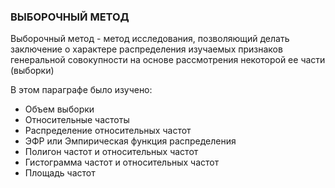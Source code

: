 ### ВЫБОРОЧНЫЙ МЕТОД

Выборочный метод - метод исследования, позволяющий делать заключение о характере распределения изучаемых признаков генеральной совокупности на основе рассмотрения некоторой ее части (выборки)

В этом параграфе было изучено: 

- Объем выборки
- Относительные частоты
- Распределение относительных частот
- ЭФР или Эмпирическая функция распределения
- Полигон частот и относительных частот
- Гистограмма частот и относительных частот
- Площадь частот
